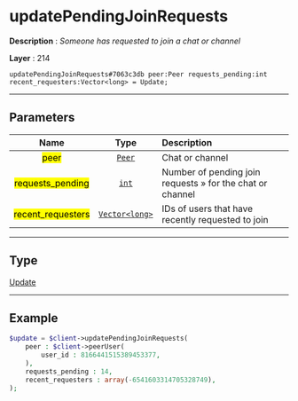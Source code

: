 # updatePendingJoinRequests

**Description** : *Someone has requested to join a chat or channel*

**Layer** : 214

```tl
updatePendingJoinRequests#7063c3db peer:Peer requests_pending:int recent_requesters:Vector<long> = Update;
```

---

## Parameters

| Name | Type | Description |
| :---: | :---: | :--- |
| <mark>peer</mark> | [`Peer`](type/Peer) | Chat or channel |
| <mark>requests_pending</mark> | [`int`](type/int) | Number of pending join requests » for the chat or channel |
| <mark>recent_requesters</mark> | [`Vector<long>`](type/long) | IDs of users that have recently requested to join |

---

## Type

[Update](type/Update)

---

## Example

```php
$update = $client->updatePendingJoinRequests(
	peer : $client->peerUser(
		user_id : 8166441515389453377,
	),
	requests_pending : 14,
	recent_requesters : array(-6541603314705328749),
);
```